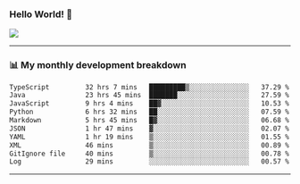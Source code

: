 ### Hello World! 👋

<a>
  <img align="center" src="https://github-readme-stats.vercel.app/api?username=megatunger&count_private=true&include_all_commits=true&bg_color=30,56CCF2,2F80ED&title_color=fff&text_color=fff" />
</a>

------
### 📊 My monthly development breakdown

<!--START_SECTION:waka-->

```txt
TypeScript         32 hrs 7 mins   █████████▒░░░░░░░░░░░░░░░   37.29 %
Java               23 hrs 45 mins  ███████░░░░░░░░░░░░░░░░░░   27.59 %
JavaScript         9 hrs 4 mins    ██▓░░░░░░░░░░░░░░░░░░░░░░   10.53 %
Python             6 hrs 32 mins   ██░░░░░░░░░░░░░░░░░░░░░░░   07.59 %
Markdown           5 hrs 45 mins   █▓░░░░░░░░░░░░░░░░░░░░░░░   06.68 %
JSON               1 hr 47 mins    ▓░░░░░░░░░░░░░░░░░░░░░░░░   02.07 %
YAML               1 hr 19 mins    ▒░░░░░░░░░░░░░░░░░░░░░░░░   01.55 %
XML                46 mins         ▒░░░░░░░░░░░░░░░░░░░░░░░░   00.89 %
GitIgnore file     40 mins         ▒░░░░░░░░░░░░░░░░░░░░░░░░   00.78 %
Log                29 mins         ░░░░░░░░░░░░░░░░░░░░░░░░░   00.57 %
```

<!--END_SECTION:waka-->

------
